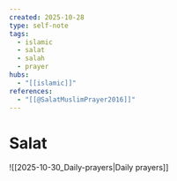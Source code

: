 ```yaml
---
created: 2025-10-28
type: self-note
tags:
  - islamic 
  - salat
  - salah 
  - prayer
hubs:
  - "[[islamic]]"
references:
  - "[[@SalatMuslimPrayer2016]]"
---
```


# Salat

![[2025-10-30_Daily-prayers|Daily prayers]]
